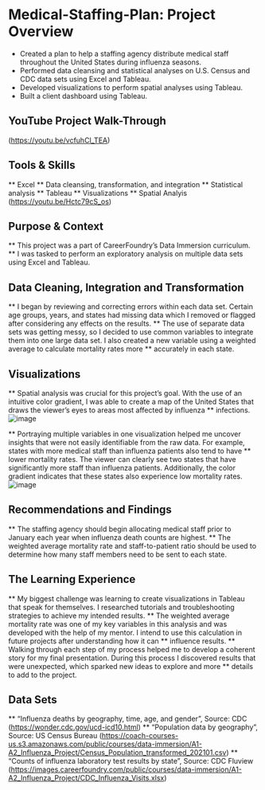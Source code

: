 # Medical-Staffing-Plan: Project Overview
* Created a plan to help a staffing agency distribute medical staff throughout the United States during influenza seasons.
* Performed data cleansing and statistical analyses on U.S. Census and CDC data sets using Excel and Tableau.
* Developed visualizations to perform spatial analyses using Tableau.
* Built a client dashboard using Tableau.

## YouTube Project Walk-Through
(https://youtu.be/vcfuhCl_TEA)

## Tools & Skills
** Excel
** Data cleansing, transformation, and integration
** Statistical analysis
** Tableau
** Visualizations
** Spatial Analyis
(https://youtu.be/Hctc79cS_os)

## Purpose & Context
** This project was a part of CareerFoundry’s Data Immersion curriculum. 
** I was tasked to perform an exploratory analysis on multiple data sets using Excel and Tableau.

## Data Cleaning, Integration and Transformation
** I began by reviewing and correcting errors within each data set. Certain age groups, years, and states had missing data which I removed or flagged after considering any effects on the results.
** The use of separate data sets was getting messy, so I decided to use common variables to integrate them into one large data set. I also created a new variable using a weighted average to calculate mortality rates more 
** accurately in each state.

## Visualizations
** Spatial analysis was crucial for this project’s goal. With the use of an intuitive color gradient, I was able to create a map of the United States that draws the viewer’s eyes to areas most affected by influenza 
** infections.
![image](https://github.com/ke177409/Medical-Staffing-Plan/assets/118031032/a725ebdd-f43c-4ba7-af73-8a44ff0f1b08)

** Portraying multiple variables in one visualization helped me uncover insights that were not easily identifiable from the raw data. For example, states with more medical staff than influenza patients also tend to have 
** lower mortality rates. The viewer can clearly see two states that have significantly more staff than influenza patients. Additionally, the color gradient indicates that these states also experience low mortality rates.
![image](https://github.com/ke177409/Medical-Staffing-Plan/assets/118031032/acc951da-d950-45b0-8cb1-d28e446f67b9)

## Recommendations and Findings
** The staffing agency should begin allocating medical staff prior to January each year when influenza death counts are highest.
** The weighted average mortality rate and staff-to-patient ratio should be used to determine how many staff members need to be sent to each state.

## The Learning Experience
** My biggest challenge was learning to create visualizations in Tableau that speak for themselves. I researched tutorials and troubleshooting strategies to achieve my intended results.
** The weighted average mortality rate was one of my key variables in this analysis and was developed with the help of my mentor. I intend to use this calculation in future projects after understanding how it can 
** influence results.
** Walking through each step of my process helped me to develop a coherent story for my final presentation. During this process I discovered results that were unexpected, which sparked new ideas to explore and more 
** details to add to the project.

## Data Sets
** “Influenza deaths by geography, time, age, and gender”, Source: CDC (https://wonder.cdc.gov/ucd-icd10.html)
** “Population data by geography”, Source: US Census Bureau (https://coach-courses-us.s3.amazonaws.com/public/courses/data-immersion/A1-A2_Influenza_Project/Census_Population_transformed_202101.csv)
** “Counts of influenza laboratory test results by state”, Source: CDC Fluview (https://images.careerfoundry.com/public/courses/data-immersion/A1-A2_Influenza_Project/CDC_Influenza_Visits.xlsx)
